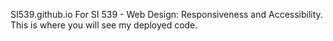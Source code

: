 SI539.github.io
For SI 539 - Web Design: Responsiveness and Accessibility.
This is where you will see my deployed code.
